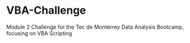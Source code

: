 # VBA-Challenge
Module 2 Challenge for the Tec de Monterrey Data Analysis Bootcamp, focusing on VBA Scripting

